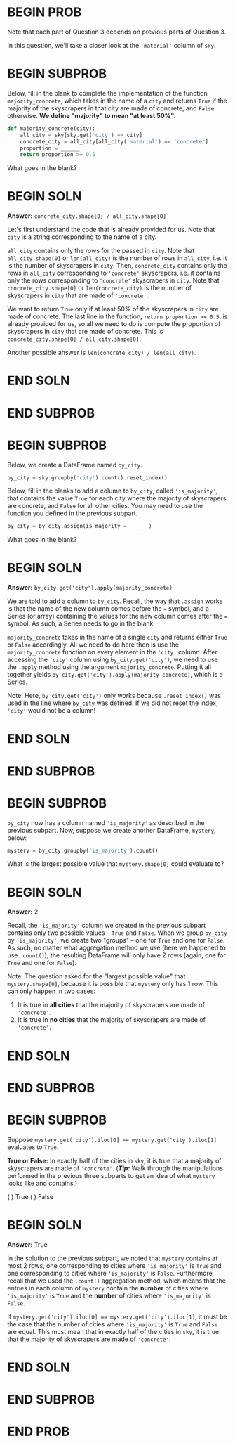# BEGIN PROB

Note that each part of Question 3 depends on previous parts of Question 3.

In this question, we'll take a closer look at the `'material'` column of `sky`.

# BEGIN SUBPROB

Below, fill in the blank to complete the implementation of the function `majority_concrete`, which takes in the name of a `city` and returns `True` if the majority of the skyscrapers in that city are made of concrete, and `False` otherwise. **We define "majority" to mean "at least 50%".**

```py
def majority_concrete(city):
    all_city = sky[sky.get('city') == city]
    concrete_city = all_city[all_city('material') == 'concrete']
    proportion = ______
    return proportion >= 0.5
```

What goes in the blank?

# BEGIN SOLN

**Answer:** `concrete_city.shape[0] / all_city.shape[0]`

Let's first understand the code that is already provided for us. Note that `city` is a string corresponding to the name of a city.

`all_city` contains only the rows for the passed in `city`. Note that `all_city.shape[0]` or `len(all_city)` is the number of rows in `all_city`, i.e. it is the number of skyscrapers in `city`. Then, `concrete_city` contains only the rows in `all_city` corresponding to `'concrete'` skyscrapers, i.e. it contains only the rows corresponding to `'concrete'` skyscrapers in `city`. Note that `concrete_city.shape[0]` or `len(concrete_city)` is the number of skyscrapers in `city` that are made of `'concrete'`.

We want to return `True` only if at least 50% of the skyscrapers in `city` are made of concrete. The last line in the function, `return proportion >= 0.5`, is already provided for us, so all we need to do is compute the proportion of skyscrapers in `city` that are made of concrete. This is `concrete_city.shape[0] / all_city.shape[0]`.

Another possible answer is `len(concrete_city) / len(all_city)`.

# END SOLN

# END SUBPROB

# BEGIN SUBPROB

Below, we create a DataFrame named `by_city`.

```py
by_city = sky.groupby('city').count().reset_index()
```

Below, fill in the blanks to add a column to `by_city`, called `'is_majority'`, that contains the value `True` for each city where the majority of skyscrapers are concrete, and `False` for all other cities. You may need to use the function you defined in the previous subpart.

```py
by_city = by_city.assign(is_majority = ______)
```

What goes in the blank?

# BEGIN SOLN

**Answer:** `by_city.get('city').apply(majority_concrete)`

We are told to add a column to `by_city`. Recall, the way that `.assign` works is that the name of the new column comes before the `=` symbol, and a Series (or array) containing the values for the new column comes after the `=` symbol. As such, a Series needs to go in the blank.

`majority_concrete` takes in the name of a single `city` and returns either `True` or `False` accordingly. All we need to do here then is use the `majority_concrete` function on every element in the `'city'` column. After accessing the `'city'` column using `by_city.get('city')`, we need to use the `.apply` method using the argument `majority_concrete`. Putting it all together yields `by_city.get('city').apply(majority_concrete)`, which is a Series.

Note: Here, `by_city.get('city')` only works because `.reset_index()` was used in the line where `by_city` was defined. If we did not reset the index, `'city'` would not be a column!

# END SOLN

# END SUBPROB

# BEGIN SUBPROB

`by_city` now has a column named `'is_majority'` as described in the previous subpart. Now, suppose we create another DataFrame, `mystery`, below:

```py
mystery = by_city.groupby('is_majority').count()
```

What is the largest possible value that `mystery.shape[0]` could evaluate to?

# BEGIN SOLN

**Answer:** 2

Recall, the `'is_majority'` column we created in the previous subpart contains only two possible values – `True` and `False`. When we group `by_city` by `'is_majority'`, we create two "groups" – one for `True` and one for `False`. As such, no matter what aggregation method we use (here we happened to use `.count()`), the resulting DataFrame will only have 2 rows (again, one for `True` and one for `False`).

Note: The question asked for the "largest possible value" that `mystery.shape[0]`, because it is possible that `mystery` only has 1 row. This can only happen in two cases:

1. It is true in **all cities** that the majority of skyscrapers are made of `'concrete'`.
2. It is true in **no cities** that the majority of skyscrapers are made of `'concrete'`.

# END SOLN

# END SUBPROB

# BEGIN SUBPROB

Suppose `mystery.get('city').iloc[0] == mystery.get('city').iloc[1]` evaluates to `True`.

**True or False:** In exactly half of the cities in `sky`, it is true that a majority of skyscrapers are made of `'concrete'`. (**_Tip:_** Walk through the manipulations performed in the previous three subparts to get an idea of what `mystery` looks like and contains.)

( ) True
( ) False

# BEGIN SOLN

**Answer:** True

In the solution to the previous subpart, we noted that `mystery` contains at most 2 rows, one corresponding to cities where `'is_majority'` is `True` and one corresponding to cities where `'is_majority'` is `False`. Furthermore, recall that we used the `.count()` aggregation method, which means that the entries in each column of `mystery` contain the **number** of cities where `'is_majority'` is `True` and the **number** of cities where `'is_majority'` is `False`.

If `mystery.get('city').iloc[0] == mystery.get('city').iloc[1]`, it must be the case that the number of cities where `'is_majority'` is `True` and `False` are equal. This must mean that in exactly half of the cities in `sky`, it is true that the majority of skyscrapers are made of `'concrete'`. 

# END SOLN

# END SUBPROB

# END PROB